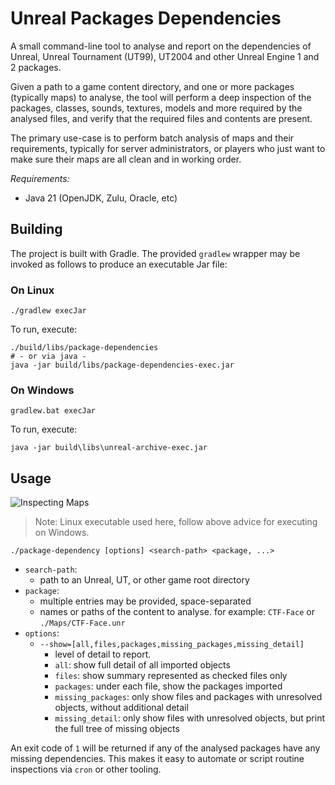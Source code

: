 # Unreal Packages Dependencies

A small command-line tool to analyse and report on the dependencies of Unreal,
Unreal Tournament (UT99), UT2004 and other Unreal Engine 1 and 2 packages.

Given a path to a game content directory, and one or more packages (typically 
maps) to analyse, the tool will perform a deep inspection of the packages,
classes, sounds, textures, models and more required by the analysed files, and
verify that the required files and contents are present.

The primary use-case is to perform batch analysis of maps and their 
requirements, typically for server administrators, or players who just want to
make sure their maps are all clean and in working order.

*Requirements:*
- Java 21 (OpenJDK, Zulu, Oracle, etc)


## Building

The project is built with Gradle. The provided `gradlew` wrapper may be 
invoked as follows to produce an executable Jar file:

### On Linux

```
./gradlew execJar
```

To run, execute:

```
./build/libs/package-dependencies
# - or via java -
java -jar build/libs/package-dependencies-exec.jar
```

### On Windows

```
gradlew.bat execJar
```

To run, execute:

```
java -jar build\libs\unreal-archive-exec.jar
```


## Usage

![Inspecting Maps](https://i.imgur.com/SYoDN0g.gif)

> Note: Linux executable used here, follow above advice for executing on 
> Windows.

```
./package-dependency [options] <search-path> <package, ...>
```

- `search-path`:
  - path to an Unreal, UT, or other game root directory
- `package`:
  - multiple entries may be provided, space-separated
  - names or paths of the content to analyse. for example:
    `CTF-Face` or `./Maps/CTF-Face.unr`
- `options`:
  - `--show=[all,files,packages,missing_packages,missing_detail]`
    - level of detail to report.
    - `all`: show full detail of all imported objects
    - `files`: show summary represented as checked files only
    - `packages`: under each file, show the packages imported
    - `missing_packages`: only show files and packages with unresolved objects, 
      without additional detail
    - `missing_detail`: only show files with unresolved objects, but print the
      full tree of missing objects

An exit code of `1` will be returned if any of the analysed packages have any
missing dependencies. This makes it easy to automate or script routine 
inspections via `cron` or other tooling.
